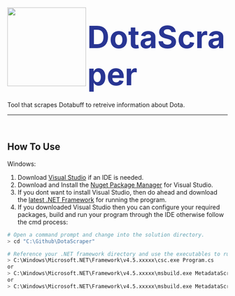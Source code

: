 # <img align="left" src="http://i1.img.969g.com/dota2/imgx2013/10/18/258_111015_8c209.gif" width="180px"><div style="margin-left: 100px; padding-top: 12px; font-size: 70px; padding-top: 25px; color: #283593">DotaScraper</div>
Tool that scrapes Dotabuff to retreive information about Dota.
<hr>

<br>

## How To Use

Windows:
1) Download [Visual Studio](https://www.visualstudio.com/) if an IDE is needed.
2) Download and Install the [Nuget Package Manager](https://www.nuget.org/) for Visual Studio.
3) If you dont want to install Visual Studio, then do ahead and download the [latest .NET Framework](https://www.microsoft.com/en-us/download/details.aspx?id=30653) for running the program.
4) If you downloaded Visual Studio then you can configure your required packages, build and run your program through the IDE otherwise follow the cmd process:
```bash
# Open a command prompt and change into the solution directory.
> cd "C:\Github\DotaScraper"

# Reference your .NET framework directory and use the executables to run the program
> C:\Windows\Microsoft.NET\Framework\v4.5.xxxxx\csc.exe Program.cs
or
> C:\Windows\Microsoft.NET\Framework\v4.5.xxxxx\msbuild.exe MetadataScraper.sln
or
> C:\Windows\Microsoft.NET\Framework\v4.5.xxxxx\msbuild.exe MetadataScraper.csproj
```
